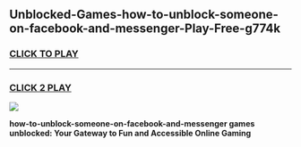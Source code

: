 
## Unblocked-Games-how-to-unblock-someone-on-facebook-and-messenger-Play-Free-g774k
<h3>
<a href="https://premium76.site?title=how-to-unblock-someone-on-facebook-and-messenger&ref=23A">CLICK TO PLAY</a></h3>
<hr>

<h3>
<a href="https://premium76.site?title=how-to-unblock-someone-on-facebook-and-messenger&ref=23A">CLICK 2 PLAY</a>
  
</h3>

<a href="https://premium76.site?title=how-to-unblock-someone-on-facebook-and-messenger&ref=23A"><img src="https://clearcache.store/games.png"></a>


**how-to-unblock-someone-on-facebook-and-messenger games unblocked: Your Gateway to Fun and Accessible Online Gaming**
